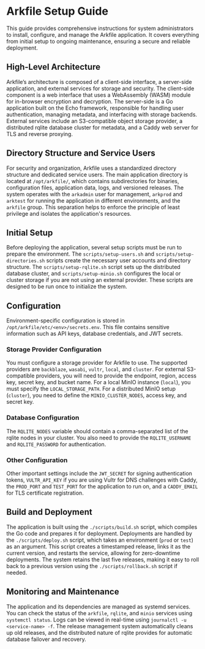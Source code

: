 # Arkfile Setup Guide

This guide provides comprehensive instructions for system administrators to install, configure, and manage the Arkfile application. It covers everything from initial setup to ongoing maintenance, ensuring a secure and reliable deployment.

## High-Level Architecture

Arkfile’s architecture is composed of a client-side interface, a server-side application, and external services for storage and security. The client-side component is a web interface that uses a WebAssembly (WASM) module for in-browser encryption and decryption. The server-side is a Go application built on the Echo framework, responsible for handling user authentication, managing metadata, and interfacing with storage backends. External services include an S3-compatible object storage provider, a distributed rqlite database cluster for metadata, and a Caddy web server for TLS and reverse proxying.

## Directory Structure and Service Users

For security and organization, Arkfile uses a standardized directory structure and dedicated service users. The main application directory is located at `/opt/arkfile/`, which contains subdirectories for binaries, configuration files, application data, logs, and versioned releases. The system operates with the `arkadmin` user for management, `arkprod` and `arktest` for running the application in different environments, and the `arkfile` group. This separation helps to enforce the principle of least privilege and isolates the application's resources.

## Initial Setup

Before deploying the application, several setup scripts must be run to prepare the environment. The `scripts/setup-users.sh` and `scripts/setup-directories.sh` scripts create the necessary user accounts and directory structure. The `scripts/setup-rqlite.sh` script sets up the distributed database cluster, and `scripts/setup-minio.sh` configures the local or cluster storage if you are not using an external provider. These scripts are designed to be run once to initialize the system.

## Configuration

Environment-specific configuration is stored in `/opt/arkfile/etc/<env>/secrets.env`. This file contains sensitive information such as API keys, database credentials, and JWT secrets.

### Storage Provider Configuration

You must configure a storage provider for Arkfile to use. The supported providers are `backblaze`, `wasabi`, `vultr`, `local`, and `cluster`. For external S3-compatible providers, you will need to provide the endpoint, region, access key, secret key, and bucket name. For a local MinIO instance (`local`), you must specify the `LOCAL_STORAGE_PATH`. For a distributed MinIO setup (`cluster`), you need to define the `MINIO_CLUSTER_NODES`, access key, and secret key.

### Database Configuration

The `RQLITE_NODES` variable should contain a comma-separated list of the rqlite nodes in your cluster. You also need to provide the `RQLITE_USERNAME` and `RQLITE_PASSWORD` for authentication.

### Other Configuration

Other important settings include the `JWT_SECRET` for signing authentication tokens, `VULTR_API_KEY` if you are using Vultr for DNS challenges with Caddy, the `PROD_PORT` and `TEST_PORT` for the application to run on, and a `CADDY_EMAIL` for TLS certificate registration.

## Build and Deployment

The application is built using the `./scripts/build.sh` script, which compiles the Go code and prepares it for deployment. Deployments are handled by the `./scripts/deploy.sh` script, which takes an environment (`prod` or `test`) as an argument. This script creates a timestamped release, links it as the current version, and restarts the service, allowing for zero-downtime deployments. The system retains the last five releases, making it easy to roll back to a previous version using the `./scripts/rollback.sh` script if needed.

## Monitoring and Maintenance

The application and its dependencies are managed as systemd services. You can check the status of the `arkfile`, `rqlite`, and `minio` services using `systemctl status`. Logs can be viewed in real-time using `journalctl -u <service-name> -f`. The release management system automatically cleans up old releases, and the distributed nature of rqlite provides for automatic database failover and recovery.
